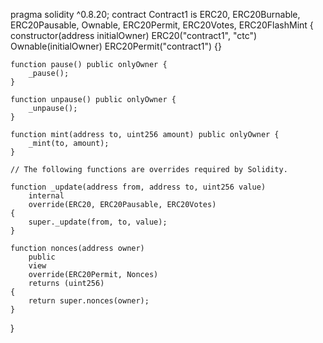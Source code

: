 pragma solidity ^0.8.20;
contract Contract1 is ERC20, ERC20Burnable, ERC20Pausable, Ownable, ERC20Permit, ERC20Votes, ERC20FlashMint {
    constructor(address initialOwner)
        ERC20("contract1", "ctc")
        Ownable(initialOwner)
        ERC20Permit("contract1")
    {}

    function pause() public onlyOwner {
        _pause();
    }

    function unpause() public onlyOwner {
        _unpause();
    }

    function mint(address to, uint256 amount) public onlyOwner {
        _mint(to, amount);
    }

    // The following functions are overrides required by Solidity.

    function _update(address from, address to, uint256 value)
        internal
        override(ERC20, ERC20Pausable, ERC20Votes)
    {
        super._update(from, to, value);
    }

    function nonces(address owner)
        public
        view
        override(ERC20Permit, Nonces)
        returns (uint256)
    {
        return super.nonces(owner);
    }
}
